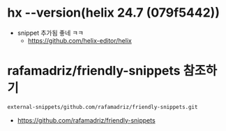 # hx --version(helix 24.7 (079f5442))
- snippet 추가됨 좋네 ㅋㅋ
  - https://github.com/helix-editor/helix

# rafamadriz/friendly-snippets 참조하기

```bash
external-snippets/github.com/rafamadriz/friendly-snippets.git

```  

- https://github.com/rafamadriz/friendly-snippets
